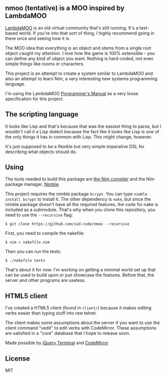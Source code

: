 ## nmoo (tentative) is a MOO inspired by LambdaMOO

[LambdaMOO][1] is an old virtual community that's still running. It's a
text-based world. If you're into that sort of thing, I highly recommend going
in there once and seeing how it is.

The MOO idea that everything is an object and stems from a single root object
caught my attention. I love how the game is 100% extensible - you can define
any kind of object you want. Nothing is hard-coded, not even simple things
like rooms or characters.

This project is an attempt to create a system similar to LambdaMOO and also
an attempt to learn Nim, a very interesting new systems programming language.

I'm using the LambdaMOO [Programmer's Manual][2] as a very loose specification
for this project. 

  [1]: http://en.wikipedia.org/wiki/LambdaMOO
  [2]: http://www.hayseed.net/MOO/manuals/ProgrammersManual.html

## The scripting language

It looks like Lisp and that's because that was the easiest thing to parse, but
I wouldn't call it a Lisp dialect because the fact like it looks like Lisp is
one of the only things it has in common with Lisp. This might change, however.

It's just supposed to be a flexible but very simple imperative DSL for describing
what objects should do.

## Using

The tools needed to build this package are [the Nim compiler][5] and the Nim
package manager, [Nimble][6].

This project requires the nimble package `bcrypt`. You can type `nimble install
bcrypt` to install it. The other dependency is `nake`, but since the nimble
package doesn't have all the required features, the code for nake is included
as a submodule. That's why when you clone this repository, you need to use the
`--recursive` flag:

```
$ git clone https://github.com/sid-code/nmoo --recursive
```

First, you need to compile the nakefile:

```
$ nim c nakefile.nim
```

Then you can run the tests:

```
$ ./nakefile tests
```

That's about it for now. I'm working on getting a minimal world set up that can
be used to build upon or just showcase the features. Before that, the server and
other programs are useless.

[5]: http://nim-lang.org/ 
[6]: https://github.com/nim-lang/nimble

## HTML5 client

I've created a HTML5 client (found in `client/`) because it makes editing verbs
easier than typing stuff into raw telnet.

The client makes some assumptions about the server if you want to use the
client command "vedit" to edit verbs with CodeMirror. These assumptions are
satisfied in a "core" database that I hope to release soon.

Made possible by [jQuery Terminal][3] and [CodeMirror][4]

  [3]: http://terminal.jcubic.pl/
  [4]: https://codemirror.net/

## License

MIT
